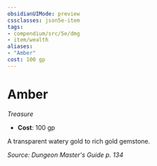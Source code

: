```yaml
---
obsidianUIMode: preview
cssclasses: json5e-item
tags:
- compendium/src/5e/dmg
- item/wealth
aliases: 
- "Amber"
cost: 100 gp
---
```

# Amber
*Treasure*  

- **Cost**: 100 gp

A transparent watery gold to rich gold gemstone.

*Source: Dungeon Master's Guide p. 134*
